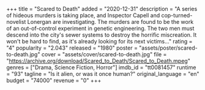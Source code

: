 +++
title = "Scared to Death"
added = "2020-12-31"
description = "A series of hideous murders is taking place, and Inspector Capell and cop-turned-novelist Lonergan are investigating. The murders are found to be the work of an out-of-control experiment in genetic engineering. The two men must descend into the city's sewer systems to destroy the horrific miscreation. It won't be hard to find, as it's already looking for its next victims..."
rating = "4"
popularity = "2.043"
released = "1980"
poster = "assets/poster/scared-to-death.jpg"
cover = "assets/cover/scared-to-death.jpg"
file = "https://archive.org/download/Scared_to_Death/Scared_to_Death.mpeg"
genres = ["Drama, Science Fiction, Horror"]
imdb_id = "tt0081457"
runtime = "93"
tagline = "Is it alien, or was it once human?"
original_language = "en"
budget = "74000"
revenue = "0"
+++